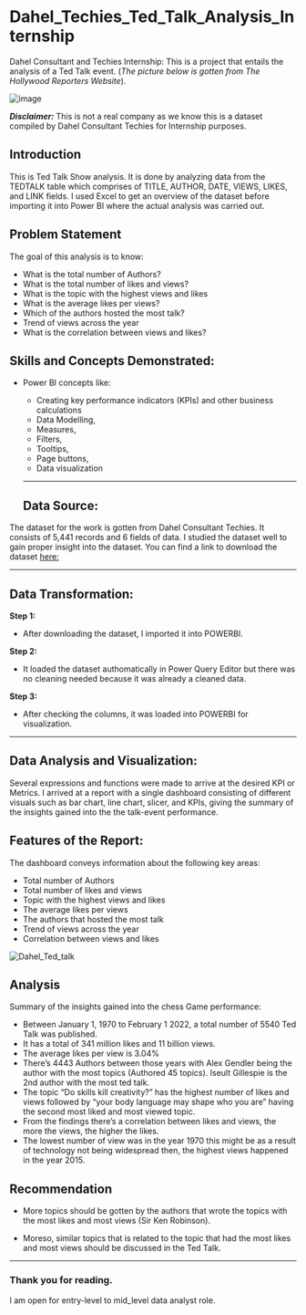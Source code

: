 # Dahel_Techies_Ted_Talk_Analysis_Internship
Dahel Consultant and Techies Internship: This is a project that entails the analysis of a Ted Talk event.
(*The picture below is gotten from The Hollywood Reporters Website*). 


![image](https://github.com/RemedyData/Dahel_Techies_Ted_Talk_Analysis_Internship/assets/137626163/22da9340-6c4b-4454-a62b-d999b115713a)



***Disclaimer:*** This is not a real company as we know this is a dataset compiled by Dahel Consultant Techies for Internship purposes. 


## Introduction

This is Ted Talk Show analysis. It is done by analyzing data from  the TEDTALK table which comprises of TITLE, AUTHOR, DATE, VIEWS,	LIKES, and LINK fields. I used Excel to get an overview of the dataset before importing it into Power BI where the actual analysis was carried out. 

## Problem Statement

The goal of this analysis is to know:

- What is the total number of Authors?
- What is the total number of likes and views?
- What is the topic with the highest views and likes
- What is the average likes per views?
- Which of the authors hosted the most talk?
- Trend of views across the year
- What is the correlation between views and likes? 





## Skills and Concepts Demonstrated:

- Power BI concepts like:
   - Creating key performance indicators (KPIs) and other business calculations
   - Data Modelling,
   - Measures,
   - Filters,
   - Tooltips,
   - Page buttons,
   - Data visualization
 
   ---
  ## Data Source:
  
The dataset for the work is gotten from Dahel Consultant Techies. It consists of 5,441 records and 6 fields of data. I studied the dataset well to gain proper insight into the dataset. You can find a link to download the dataset [here:](https://drive.google.com/drive/folders/1fkPhCBfBtroHccWb_XzDwTPxh9TRj8fP?usp=drive_link)

   ---

## Data Transformation:

**Step 1:**
- After downloading the dataset, I imported it into POWERBI.

**Step 2:**
- It loaded the dataset authomatically in Power Query Editor but there was no cleaning needed because it was already a cleaned data.

**Step 3:**
- After checking the columns, it was loaded into POWERBI for visualization.

---


## Data Analysis and Visualization:

Several expressions and functions were made to arrive at the desired KPI or Metrics.
I arrived at a report with a single dashboard consisting of different visuals such as bar chart, line chart, slicer, and KPIs, giving the summary of the insights gained into the the talk-event performance.

## Features of the Report:
The dashboard conveys information about the following key areas:
- Total number of Authors
- Total number of likes and views
- Topic with the highest views and likes
- The average likes per views
- The authors that hosted the most talk
- Trend of views across the year
- Correlation between views and likes


![Dahel_Ted_talk](https://github.com/RemedyData/Dahel_Techies_Ted_Talk_Analysis_Internship/assets/137626163/56eb2361-f946-4e11-a126-05222ee11519)




## Analysis

Summary of the insights gained into the chess Game performance: 

- Between January 1, 1970 to February 1 2022, a total number of 5540 Ted Talk was published. 
- It has a total of 341 million likes and 11 billion views.
- The average likes per view is 3.04%
- There’s 4443 Authors between those years with Alex Gendler being the author with the most topics (Authored 45 topics). Iseult Gillespie is the 2nd author with the most ted talk.
- The topic “Do skills kill creativity?” has the highest number of likes and views followed by “your body language may shape who you are” having the second most liked and most viewed 
  topic.
- From the findings there’s a correlation between likes and views, the more the views, the higher the likes. 
- The lowest number of view was in the year 1970 this might be as a result of technology not being widespread then, the highest views happened in the year 2015.


## Recommendation

- More topics should be gotten by the authors that wrote the topics with the most likes and most views (Sir Ken Robinson).

- Moreso, similar topics that is related to the topic that had the most likes and most views should be discussed in the Ted Talk. 

---

### Thank you for reading.

I am open for entry-level to mid_level data analyst role.

